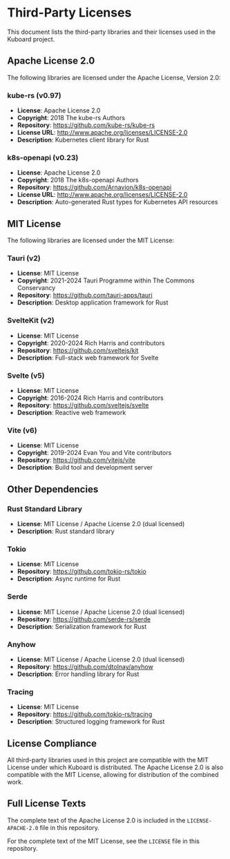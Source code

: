 # Third-Party Licenses

This document lists the third-party libraries and their licenses used in the Kuboard project.

## Apache License 2.0

The following libraries are licensed under the Apache License, Version 2.0:

### kube-rs (v0.97)
- **License**: Apache License 2.0
- **Copyright**: 2018 The kube-rs Authors
- **Repository**: https://github.com/kube-rs/kube-rs
- **License URL**: http://www.apache.org/licenses/LICENSE-2.0
- **Description**: Kubernetes client library for Rust

### k8s-openapi (v0.23)
- **License**: Apache License 2.0
- **Copyright**: 2018 The k8s-openapi Authors
- **Repository**: https://github.com/Arnavion/k8s-openapi
- **License URL**: http://www.apache.org/licenses/LICENSE-2.0
- **Description**: Auto-generated Rust types for Kubernetes API resources

## MIT License

The following libraries are licensed under the MIT License:

### Tauri (v2)
- **License**: MIT License
- **Copyright**: 2021-2024 Tauri Programme within The Commons Conservancy
- **Repository**: https://github.com/tauri-apps/tauri
- **Description**: Desktop application framework for Rust

### SvelteKit (v2)
- **License**: MIT License
- **Copyright**: 2020-2024 Rich Harris and contributors
- **Repository**: https://github.com/sveltejs/kit
- **Description**: Full-stack web framework for Svelte

### Svelte (v5)
- **License**: MIT License
- **Copyright**: 2016-2024 Rich Harris and contributors
- **Repository**: https://github.com/sveltejs/svelte
- **Description**: Reactive web framework

### Vite (v6)
- **License**: MIT License
- **Copyright**: 2019-2024 Evan You and Vite contributors
- **Repository**: https://github.com/vitejs/vite
- **Description**: Build tool and development server

## Other Dependencies

### Rust Standard Library
- **License**: MIT License / Apache License 2.0 (dual licensed)
- **Description**: Rust standard library

### Tokio
- **License**: MIT License
- **Repository**: https://github.com/tokio-rs/tokio
- **Description**: Async runtime for Rust

### Serde
- **License**: MIT License / Apache License 2.0 (dual licensed)
- **Repository**: https://github.com/serde-rs/serde
- **Description**: Serialization framework for Rust

### Anyhow
- **License**: MIT License / Apache License 2.0 (dual licensed)
- **Repository**: https://github.com/dtolnay/anyhow
- **Description**: Error handling library for Rust

### Tracing
- **License**: MIT License
- **Repository**: https://github.com/tokio-rs/tracing
- **Description**: Structured logging framework for Rust

## License Compliance

All third-party libraries used in this project are compatible with the MIT License under which Kuboard is distributed. The Apache License 2.0 is also compatible with the MIT License, allowing for distribution of the combined work.

## Full License Texts

The complete text of the Apache License 2.0 is included in the `LICENSE-APACHE-2.0` file in this repository.

For the complete text of the MIT License, see the `LICENSE` file in this repository.
